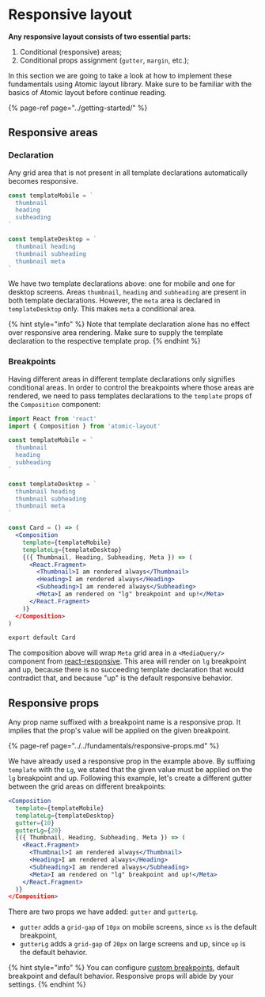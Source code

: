 # Responsive layout

**Any responsive layout consists of two essential parts:**

1. Conditional \(responsive\) areas;
2. Conditional props assignment \(`gutter`, `margin`, etc.\);

In this section we are going to take a look at how to implement these fundamentals using Atomic layout library. Make sure to be familiar with the basics of Atomic layout before continue reading.

{% page-ref page="../getting-started/" %}

## Responsive areas

### Declaration

Any grid area that is not present in all template declarations automatically becomes responsive.

```jsx
const templateMobile = `
  thumbnail
  heading
  subheading
`

const templateDesktop = `
  thumbnail heading
  thumbnail subheading
  thumbnail meta
`
```

We have two template declarations above: one for mobile and one for desktop screens. Areas `thumbnail`, `heading` and `subheading` are present in both template declarations. However, the `meta`  area is declared in `templateDesktop` only. This makes `meta` a conditional area.

{% hint style="info" %}
Note that template declaration alone has no effect over responsive area rendering. Make sure to supply the template declaration to the respective template prop.
{% endhint %}

### Breakpoints

Having different areas in different template declarations only signifies conditional areas. In order to control the breakpoints where those areas are rendered, we need to pass templates declarations to the `template` props of the `Composition` component:

```jsx
import React from 'react'
import { Composition } from 'atomic-layout'

const templateMobile = `
  thumbnail
  heading
  subheading
`

const templateDesktop = `
  thumbnail heading
  thumbnail subheading
  thumbnail meta
`

const Card = () => (
  <Composition
    template={templateMobile}
    templateLg={templateDesktop}
    {({ Thumbnail, Heading, Subheading, Meta }) => (
      <React.Fragment>
        <Thumbnail>I am rendered always</Thumbnail>
        <Heading>I am rendered always</Heading>
        <Subheading>I am rendered always</Subheading>
        <Meta>I am rendered on "lg" breakpoint and up!</Meta>
      </React.Fragment>
    )}
  </Composition>
)

export default Card
```

The composition above will wrap `Meta` grid area in a `<MediaQuery/>` component from [react-responsive](https://github.com/contra/react-responsive). This area will render on `lg` breakpoint and up, because there is no succeeding template declaration that would contradict that, and because "up" is the default responsive behavior.

## Responsive props

Any prop name suffixed with a breakpoint name is a responsive prop. It implies that the prop's value will be applied on the given breakpoint.

{% page-ref page="../../fundamentals/responsive-props.md" %}

We have already used a responsive prop in the example above. By suffixing `template` with the `Lg`, we stated that the given value must be applied on the `lg` breakpoint and up. Following this example, let's create a different gutter between the grid areas on different breakpoints:

```jsx
<Composition
  template={templateMobile}
  templateLg={templateDesktop}
  gutter={10}
  gutterLg={20}
  {({ Thumbnail, Heading, Subheading, Meta }) => (
    <React.Fragment>
      <Thumbnail>I am rendered always</Thumbnail>
      <Heading>I am rendered always</Heading>
      <Subheading>I am rendered always</Subheading>
      <Meta>I am rendered on "lg" breakpoint and up!</Meta>
    </React.Fragment>
  )}
</Composition>
```

There are two props we have added: `gutter` and `gutterLg`.

* `gutter` adds a `grid-gap` of `10px` on mobile screens, since `xs` is the default breakpoint,
* `gutterLg` adds a `grid-gap` of `20px` on large screens and up, since `up` is the default behavior.

{% hint style="info" %}
You can configure [custom breakpoints](../../fundamentals/breakpoints.md#custom-breakpoints), default breakpoint and default behavior. Responsive props will abide by your settings.
{% endhint %}



